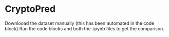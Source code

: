 # CryptoPred
Downlooad the dataset manually (this has been automated in the code block).Run the code blocks and both the .ipynb files to get the comparison.

